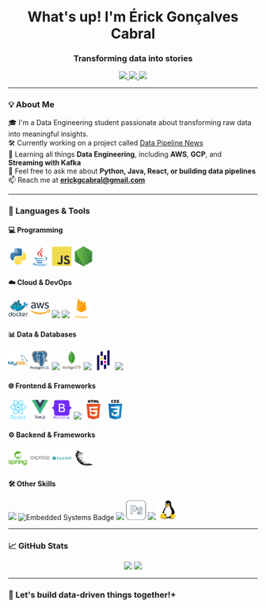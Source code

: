 <h1 align="center">What's up! I'm Érick Gonçalves Cabral </h1>
<h3 align="center">Transforming data into stories</h3>

<p align="center">
  <a href="https://www.linkedin.com/in/erick-cabralgca/" target="_blank">
    <img src="https://img.shields.io/badge/LinkedIn-blue?style=for-the-badge&logo=linkedin" />
  </a>
  <a href="https://instagram.com/erickcaabral" target="_blank">
    <img src="https://img.shields.io/badge/Instagram-%23E4405F.svg?style=for-the-badge&logo=instagram&logoColor=white" />
  </a>
  <a href="mailto:erickgcabral@gmail.com">
    <img src="https://img.shields.io/badge/Gmail-D14836?style=for-the-badge&logo=gmail&logoColor=white" />
  </a>
</p>

---

### 💡 About Me

🎓 I'm a Data Engineering student passionate about transforming raw data into meaningful insights.  
🛠️ Currently working on a project called [Data Pipeline News](https://github.com/ErickGCA/data-pipeline-news.git)  
🌱 Learning all things **Data Engineering**, including **AWS**, **GCP**, and **Streaming with Kafka**  
💬 Feel free to ask me about **Python, Java, React, or building data pipelines**  
📫 Reach me at **erickgcabral@gmail.com**

---

### 🧰 Languages & Tools

#### 💻 Programming
<p>
  <img src="https://raw.githubusercontent.com/devicons/devicon/master/icons/python/python-original.svg" width="40" />
  <img src="https://raw.githubusercontent.com/devicons/devicon/master/icons/java/java-original.svg" width="40" />
  <img src="https://raw.githubusercontent.com/devicons/devicon/master/icons/javascript/javascript-original.svg" width="40" />
  <img src="https://raw.githubusercontent.com/devicons/devicon/master/icons/nodejs/nodejs-original.svg" width="40" />
</p>

#### ☁️ Cloud & DevOps
<p>
  <img src="https://raw.githubusercontent.com/devicons/devicon/master/icons/docker/docker-original-wordmark.svg" width="40" />
  <img src="https://raw.githubusercontent.com/devicons/devicon/master/icons/amazonwebservices/amazonwebservices-original-wordmark.svg" width="40" />
  <img src="https://www.vectorlogo.zone/logos/google_cloud/google_cloud-icon.svg" width="40" />
  <img src="https://www.vectorlogo.zone/logos/getpostman/getpostman-icon.svg" width="40" />
  <img src="https://raw.githubusercontent.com/devicons/devicon/master/icons/firebase/firebase-plain-wordmark.svg" width="40" />
</p>

#### 📊 Data & Databases
<p>
  <img src="https://raw.githubusercontent.com/devicons/devicon/master/icons/mysql/mysql-original-wordmark.svg" width="40" />
  <img src="https://raw.githubusercontent.com/devicons/devicon/master/icons/postgresql/postgresql-original-wordmark.svg" width="40" />
  <img src="https://www.vectorlogo.zone/logos/apache_kafka/apache_kafka-icon.svg" width="40" />
  <img src="https://raw.githubusercontent.com/devicons/devicon/master/icons/mongodb/mongodb-original-wordmark.svg" width="40" />
  <img src="https://www.vectorlogo.zone/logos/apache_cassandra/apache_cassandra-icon.svg" width="40" />
  <img src="https://raw.githubusercontent.com/devicons/devicon/master/icons/pandas/pandas-original.svg" width="40" />
  <img src="https://www.vectorlogo.zone/logos/pytorch/pytorch-icon.svg" width="40" />
</p>

#### 🌐 Frontend & Frameworks
<p>
  <img src="https://raw.githubusercontent.com/devicons/devicon/master/icons/react/react-original-wordmark.svg" width="40" />
  <img src="https://raw.githubusercontent.com/devicons/devicon/master/icons/vuejs/vuejs-original-wordmark.svg" width="40" />
  <img src="https://raw.githubusercontent.com/devicons/devicon/master/icons/bootstrap/bootstrap-plain-wordmark.svg" width="40" />
  <img src="https://www.vectorlogo.zone/logos/tailwindcss/tailwindcss-icon.svg" width="40" />
  <img src="https://raw.githubusercontent.com/devicons/devicon/master/icons/html5/html5-original-wordmark.svg" width="40" />
  <img src="https://raw.githubusercontent.com/devicons/devicon/master/icons/css3/css3-original-wordmark.svg" width="40" />
</p>

#### ⚙️ Backend & Frameworks
<p>
  <img src="https://raw.githubusercontent.com/devicons/devicon/master/icons/spring/spring-original-wordmark.svg" width="40" />
  <img src="https://raw.githubusercontent.com/devicons/devicon/master/icons/express/express-original-wordmark.svg" width="40" />
  <img src="https://raw.githubusercontent.com/devicons/devicon/master/icons/fastapi/fastapi-original-wordmark.svg" width="40" />
  <img src="https://raw.githubusercontent.com/devicons/devicon/master/icons/flask/flask-original.svg" width="40" />
</p>

#### 🛠️ Other Skills
<p>
  <img src="https://upload.wikimedia.org/wikipedia/commons/9/92/LaTeX_logo.svg" width="40" />
<img src="https://img.shields.io/badge/Embedded_Systems-blue?style=for-the-badge&logo=raspberry-pi&logoColor=white" height="25" alt="Embedded Systems Badge" />
  <img src="https://www.vectorlogo.zone/logos/adobe_illustrator/adobe_illustrator-icon.svg" width="40" />
  <img src="https://raw.githubusercontent.com/devicons/devicon/master/icons/photoshop/photoshop-line.svg" width="40" />
  <img src="https://download.blender.org/branding/community/blender_community_badge_white.svg" width="40" />
  <img src="https://raw.githubusercontent.com/devicons/devicon/master/icons/linux/linux-original.svg" width="40" />
</p>

---

### 📈 GitHub Stats

<p align="center">
  <img src="https://github-readme-stats.vercel.app/api?username=ErickGCA&show_icons=true&theme=radical" width="48%" />
  <img src="https://github-readme-stats.vercel.app/api/top-langs/?username=ErickGCA&layout=compact&theme=radical" width="48%" />
</p>

---

### 🚀 Let's build data-driven things together!+
